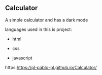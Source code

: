  ## Calculator

 A simple calculator and has a dark mode

 languages used in this is project:
 *  html
   +  css
   -  javascript


https:https://pl-pablo-pl.github.io/Calculator/
